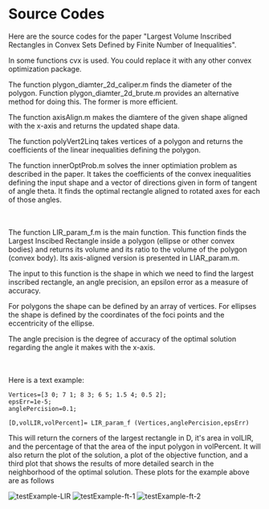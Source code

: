 # Source Codes

Here are the source codes for the paper "Largest Volume Inscribed Rectangles in Convex Sets Defined by Finite Number of Inequalities".

In some functions cvx is used. You could replace it with any other convex optimization package.

The function plygon_diamter_2d_caliper.m finds the diameter of the polygon. Function plygon_diamter_2d_brute.m provides an alternative method for doing this. The former is more efficient.

The function axisAlign.m makes the diamtere of the given shape aligned with the x-axis and returns the updated shape data.

The function polyVert2Linq takes vertices of a polygon and returns the coefficients of the linear inequalities defining the polygon.

The function innerOptProb.m solves the inner optimiation problem as described in the paper. It takes the coefficients of the convex inequalities defining the input shape and a vector of directions given in form of tangent of angle theta. It finds the optimal rectangle aligned to rotated axes for each of those angles.

<br />
<br />
The function LIR_param_f.m is the main function. This function finds the Largest Inscibed Rectangle inside a polygon (ellipse or other convex bodies) and returns its volume and its ratio to the volume of the polygon (convex body). Its axis-aligned version is presented in LIAR_param.m.

The input to this function is the shape in which we need to find the largest inscribed rectangle, an angle precision, an epsilon error as a measure of accuracy. 

For polygons the shape can be defined by an array of vertices. For ellipses the shape is defined by the coordinates of the foci points and the eccentricity of the ellipse.

The angle precision is the degree of accuracy of the optimal solution regarding the angle it makes with the x-axis.

<br />
<br />
Here is a text example:
<br />

```
Vertices=[3 0; 7 1; 8 3; 6 5; 1.5 4; 0.5 2];
epsErr=1e-5;
anglePercision=0.1;

[D,volLIR,volPercent]= LIR_param_f (Vertices,anglePercision,epsErr)
```

This will return the corners of the largest rectangle in D, it's area in volLIR, and the percentage of that the area of the input polygon in volPercent. It will also return the plot of the solution, a plot of the objective function, and a third plot that shows the results of more detailed search in the neighborhood of the optimal solution. These plots for the example above are as follows

![testExample-LIR](https://github.com/behroozim/2022.0239/assets/50671703/7fc3df09-b977-446a-a352-820cd7cd82db)
![testExample-ft-1](https://github.com/behroozim/2022.0239/assets/50671703/e313cfe2-6d75-4d39-a5f9-c3991961d8f3)
![testExample-ft-2](https://github.com/behroozim/2022.0239/assets/50671703/6a5ed4a0-6c61-46e5-a3cc-c149c5c2e42c)


